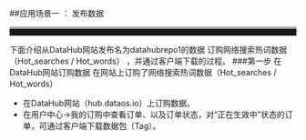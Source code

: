 ##应用场景一 ： 发布数据
<br>
<hr style=" height:12px;border:none;border-top:4px solid #A9A9A9;" /> 
下面介绍从DataHub网站发布名为datahubrepo1的数据
订购网络搜索热词数据（Hot_searches / Hot_words） ，并通过客户端下载的过程。
###第一步 在DataHub网站订购数据
在网站上订购了网络搜索热词数据（Hot_searches / Hot_words）  

* 在DataHub网站（hub.dataos.io）上订购数据。
* 在用户中心->我的订购中查看订单、以及订单状态，对“正在生效中”状态的订单，可通过客户端下载数据包（Tag）。   
